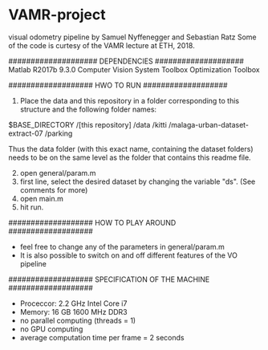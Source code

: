 # VAMR-project
visual odometry pipeline by Samuel Nyffenegger and Sebastian Ratz
Some of the code is curtesy of the VAMR lecture at ETH, 2018.

####################
DEPENDENCIES
####################
Matlab R2017b 9.3.0
Computer Vision System Toolbox
Optimization Toolbox

###################
HWO TO RUN
###################
1) Place the data and this repository in a folder corresponding to this structure and the following folder names:

$BASE_DIRECTORY
                /[this repository]
                /data
                      /kitti
                      /malaga-urban-dataset-extract-07
                      /parking

Thus the data folder (with this exact name, containing the dataset folders) needs to be on the same level as the folder that contains this readme file.

2) open general/param.m
3) first line, select the desired dataset by changing the variable "ds". (See comments for more)
4) open main.m
5) hit run.


###################
HOW TO PLAY AROUND
###################
- feel free to change any of the parameters in general/param.m
- It is also possible to switch on and off different features of the VO pipeline

###################
SPECIFICATION OF THE MACHINE
###################
- Proceccor: 	2.2 GHz Intel Core i7
- Memory: 	16 GB 1600 MHz DDR3
- no parallel computing (threads = 1)
- no GPU computing
- average computation time per frame = 2 seconds

